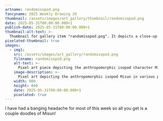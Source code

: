 ```yaml
---
artname: randomisopod.png
fancyname: 2025 Weekly Drawing 20
thumbnail: /assets/images/art_gallery/thumbnail/randomisopod.png
date: 2025-05-31T00:00:00.000+1
publish-date: 2025-05-31T00:00:00.000+1
thumbnail-alt-text: >-
  Thumbnail for gallery item "randomisopod.png". It depicts a close-up of the anthropomorphic isopod character Misun.
pixelated-thumbnail: true
images:
  - img1:
    src: /assets/images/art_gallery/randomisopod.png
    filename: randomisopod.png
    alt-text: >-
      Pixel art piece depicting the anthropomorphic isopod character Misun.
    image-description: >-
      Pixel art depicting the anthropomorphic isopod Misun in various poses. In the upper left he is running to the right, his feet blurring and moving in a circle shape as he holds his drill hand at his side. He is looking forward with a neutral expression and his head tilted downwards slightly. In the upper right he is in the air with his legs split as he points his drill downwards, his left arm holding onto his right. In the bottom he charges forwards with his drill held in front of him as he twirls around it with heavy motion blur.
    width: 900
    height: 840
    date: 2025-05-31T00:00:00.000+1
    pixelated: true
---
```

<p>
	I have had a banging headache for most of this week so all you get is a couple doodles of Misun!
</p>
